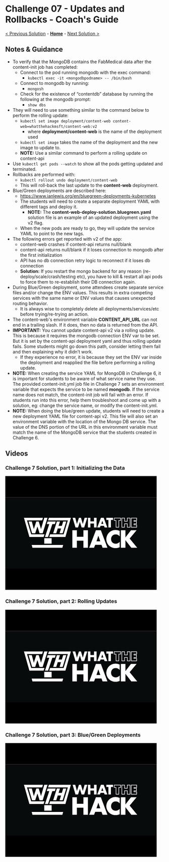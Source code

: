 # Challenge 07 - Updates and Rollbacks - Coach's Guide 

[< Previous Solution](./Solution-06.md) - **[Home](./README.md)** - [Next Solution >](./Solution-08.md)

## Notes & Guidance

- To verify that the MongoDB contains the FabMedical data after the content-init job has completed:
	- Connect to the pod running mongodb with the exec command: 
		- `kubectl exec -it <mongodbpodname> -- /bin/bash`
	- Connect to mongodb by running: 
		- `mongosh`
	- Check for the existence of “contentdb” database by running the following at the mongodb prompt: 
		- `show dbs`
- They will need to use something similar to the command below to perform the rolling update:
	- `kubectl set image deployment/content-web content-web=whatthehackmsft/content-web:v2`
		- where **deployment/content-web** is the name of the deployment used
	- `kubectl set image` takes the name of the deployment and the new image to update to.
	- **NOTE:** Use a similar command to perform a rolling update on content-api
- Use `kubectl get pods --watch` to show all the pods getting updated and terminated.
- Rollbacks are performed with:
	- `kubectl rollout undo deployment/content-web`
	- This will roll-back the last update to the **content-web** deployment.
- Blue/Green deployments are described here:
	- <https://www.ianlewis.org/en/bluegreen-deployments-kubernetes>
    - The students will need to create a separate deployment YAML with different tags and deploy it.
    	- **NOTE:** The **content-web-deploy-solution.bluegreen.yaml** solution file is an example of an updated deployment using the v2 flag.
    - When the new pods are ready to go, they will update the service YAML to point to the new tags.
- The following errors get reported with v2 of the app:
	- content-web crashes if content-api returns null/blank
	- content-api returns null/blank if it loses connection to mongodb after the first initialization
	- API has no db connection retry logic to reconnect if it loses db connection
	- **Solution:** If you restart the mongo backend for any reason (re-deploy/scale/crash/testing etc), you have to kill & restart all api pods to force them to re-establish their DB connection again.
- During Blue/Green deployment, some attendees create separate service files and/or change the ENV values. This results in extra competing services with the same name or ENV values that causes unexpected routing behavior.  
    - It is always wise to completely delete all deployments/services/etc before trying/re-trying an action. 
- The content-web's environment variable **CONTENT_API_URL** can not end in a trailing slash. If it does, then no data is returned from the API.
- **IMPORTANT:** You cannot update content-api v2 via a rolling update.  This is because it requires the mongodb connection ENV var to be set. But it is set by the content-api deployment yaml and thus rolling update fails. Some students might go down this path, consider letting them fail and then explaining why it didn’t work.
	- If they experience no error, it is because they set the ENV var inside the deployment and reapplied the file before performing a rolling update.
- **NOTE:** When creating the service YAML for MongoDB in Challenge 6, it is important for students to be aware of what service name they use.  The provided content-init.yml job file in Challenge 7 sets an environment variable that expects the service to be named **mongodb**.   If the service name does not match, the content-init job will fail with an error.  If students run into this error, help them troubleshoot and come up with a solution, eg: change the service name, or modify the content-init.yml.
- **NOTE:** When doing the blue/green update, students will need to create a new deployment YAML file for content-api v2.  This file will also set an environment variable with the location of the Mongo DB service.  The value of the DNS portion of the URL in this environment variable must match the name of the MongoDB service that the students created in Challenge 6. 

## Videos

### Challenge 7 Solution, part 1: Initializing the Data

[![Challenge 7 solution, part 1: Initializing the Data](../Images/WthVideoCover.jpg)](https://youtu.be/vFA-nOyCfy8 "Challenge 6 Solution, part 1: Initializing the Data")

### Challenge 7 Solution, part 2: Rolling Updates

[![Challenge 7 solution, part 2: Rolling Updates](../Images/WthVideoCover.jpg)](https://youtu.be/Omyhx1McBl8 "Challenge 6 Solution, part 2: Rolling Updates")

### Challenge 7 Solution, part 3: Blue/Green Deployments

[![Challenge 7 solution, part 3: Blue/Green Deployments](../Images/WthVideoCover.jpg)](https://youtu.be/sj8Qq9Z_lXw "Challenge 6 Solution, part 3: Blue/Green Deployments")
